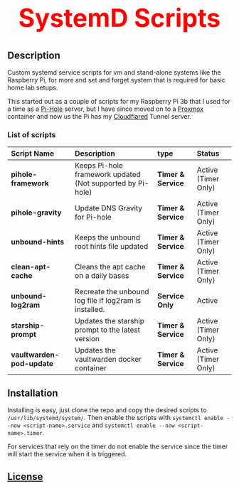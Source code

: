 <div align=center>
    <h1 style="font-size: 4em; color: red">SystemD Scripts</h1>
</div>

## Description

Custom systemd service scripts for vm and stand-alone systems like the Raspberry Pi, for more and set and forget system that is required for basic home lab setups.

This started out as a couple of scripts for my Raspberry Pi 3b that I used for a time as a [Pi-Hole](https://pi-hole.net/) server, but I have since moved on to a [Proxmox](https://www.proxmox.com/en/) container and now us the Pi has my [Cloudflared](https://www.cloudflare.com) Tunnel server.

### List of scripts

<!-- This is set in a table -->

| Script Name                | Description                                                | type                | Status              |
| :------------------------- | :--------------------------------------------------------- | :------------------ | :------------------ |
| **pihole-framework**       | Keeps Pi-hole framework updated (Not supported by Pi-hole) | **Timer & Service** | Active (Timer Only) |
| **pihole-gravity**         | Update DNS Gravity for Pi-hole                             | **Timer & Service** | Active (Timer Only) |
| **unbound-hints**          | Keeps the unbound root hints file updated                  | **Timer & Service** | Active (Timer Only) |
| **clean-apt-cache**        | Cleans the apt cache on a daily bases                      | **Timer & Service** | Active (Timer Only) |
| **unbound-log2ram**        | Recreate the unbound log file if log2ram is installed.     | **Service Only**    | Active              |
| **starship-prompt**        | Updates the starship prompt to the latest version          | **Timer & Service** | Active (Timer Only) |
| **vaultwarden-pod-update** | Updates the vaultwarden docker container                   | **Timer & Service** | Active (Timer Only) |

## Installation

Installing is easy, just clone the repo and copy the desired scripts to `/usr/lib/systemd/system/`. Then enable the scripts with `systemctl enable --now <script-name>.service` and `systemctl enable --now <script-name>.timer`.

For services that rely on the timer do not enable the service since the timer will start the service when it is triggered.

## [License](COPYING)
